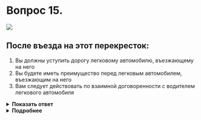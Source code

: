 # Вопрос 15.

![](https://s.drom.ru/i24228/pdd/tickets/2016/1543885345.jpg)

## После въезда на этот перекресток:

1. Вы должны уступить дорогу легковому автомобилю, въезжающему на него
2. Вы будете иметь преимущество перед легковым автомобилем, въезжающим на него
3. Вам следует действовать по взаимной договоренности с водителем легкового автомобиля

<details>
<summary><b>Показать ответ</b></summary>
Правильный ответ: 2
</details>
<details>
<summary><b>Подробнее</b></summary>
В случае если перед перекрестком с круговым движением установлен знак 4.3 «Круговое движение» правило «правой руки» не работает. Водитель ТС, находящийся на перекрестке пользуется преимуществом перед выезжающим на такой перекресток ТС.
(«Дорожные знаки», пункт 13.11.1 ПДД)
</details>